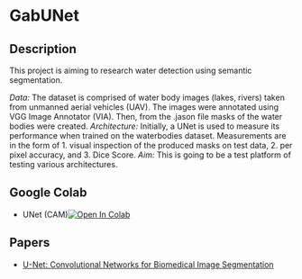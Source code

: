 # GabUNet

## Description

This project is aiming to research water detection using semantic segmentation.

*Data:* The dataset is comprised of water body images (lakes, rivers) taken from unmanned aerial vehicles (UAV). 
The images were annotated using VGG Image Annotator (VIA). Then, from the .jason file masks of the water bodies were created.
*Architecture:* Initially, a UNet is used to measure its performance when trained on the waterbodies dataset. Measurements are in the form of 1. visual inspection of the produced masks on test data, 2. per pixel accuracy, and 3. Dice Score.
*Aim:* This is going to be a test platform of testing various architectures.  

## Google Colab
- UNet (CAM)[![Open In Colab](https://colab.research.google.com/assets/colab-badge.svg)](https://colab.research.google.com/drive/1-HAt29Kz1Lj8f8AnThhzK0s4IQi7q3sN)


## Papers
- [U-Net: Convolutional Networks for Biomedical Image Segmentation](https://arxiv.org/abs/1505.04597)

